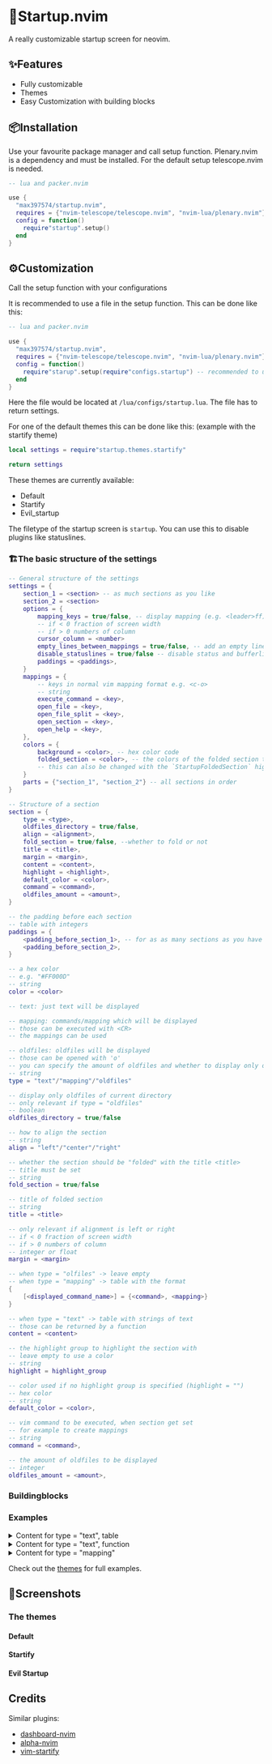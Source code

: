 # 🔧Startup.nvim

A really customizable startup screen for neovim.

✨Features
--------

* Fully customizable
* Themes
* Easy Customization with building blocks

📦Installation
------------
Use your favourite package manager and call setup function.
Plenary.nvim is a dependency and must be installed.
For the default setup telescope.nvim is needed.
```lua
-- lua and packer.nvim

use {
  "max397574/startup.nvim",
  requires = {"nvim-telescope/telescope.nvim", "nvim-lua/plenary.nvim"},
  config = function()
    require"startup".setup()
  end
}
```

⚙️Customization
-------------
<!-- NOTE: -->
<!-- ???See wiki -->

Call the setup function with your configurations

It is recommended to use a file in the setup function. This can be done like this:

```lua
-- lua and packer.nvim

use {
  "max397574/startup.nvim",
  requires = {"nvim-telescope/telescope.nvim", "nvim-lua/plenary.nvim"},
  config = function()
    require"starup".setup(require"configs.startup") -- recommended to use a file for this
  end
}
```

Here the file would be located at `/lua/configs/startup.lua`.
The file has to return settings.

For one of the default themes this can be done like this: (example with the startify theme)

```lua
local settings = require"startup.themes.startify"

return settings
```
<!-- NOTE: update this -->
These themes are currently available:

* Default
* Startify
* Evil_startup

The filetype of the startup screen is `startup`.
You can use this to disable plugins like statuslines.

### 🏗️The basic structure of the settings

```lua
-- General structure of the settings
settings = {
    section_1 = <section> -- as much sections as you like
    section_2 = <section>
    options = {
        mapping_keys = true/false, -- display mapping (e.g. <leader>ff)
        -- if < 0 fraction of screen width
        -- if > 0 numbers of column
        cursor_column = <number>
        empty_lines_between_mappings = true/false, -- add an empty line between mapping/commands
        disable_statuslines = true/false -- disable status and bufferlines
        paddings = <paddings>,
    }
    mappings = {
        -- keys in normal vim mapping format e.g. <c-o>
        -- string
        execute_command = <key>,
        open_file = <key>,
        open_file_split = <key>,
        open_section = <key>,
        open_help = <key>,
    },
    colors = {
        background = <color>, -- hex color code
        folded_section = <color>, -- the colors of the folded section titles
        -- this can also be changed with the `StartupFoldedSection` highlight group
    }
    parts = {"section_1", "section_2"} -- all sections in order
}

-- Structure of a section
section = {
    type = <type>,
    oldfiles_directory = true/false,
    align = <alignment>,
    fold_section = true/false, --whether to fold or not
    title = <title>,
    margin = <margin>,
    content = <content>,
    highlight = <highlight>,
    default_color = <color>,
    command = <command>,
    oldfiles_amount = <amount>,
}

-- the padding before each section
-- table with integers
paddings = {
    <padding_before_section_1>, -- for as as many sections as you have
    <padding_before_section_2>,
}

-- a hex color
-- e.g. "#FF000D"
-- string
color = <color>

-- text: just text will be displayed

-- mapping: commands/mapping which will be displayed
-- those can be executed with <CR>
-- the mappings can be used

-- oldfiles: oldfiles will be displayed
-- those can be opened with 'o'
-- you can specify the amount of oldfiles and whether to display only one from the current directory
-- string
type = "text"/"mapping"/"oldfiles"

-- display only oldfiles of current directory
-- only relevant if type = "oldfiles"
-- boolean
oldfiles_directory = true/false

-- how to align the section
-- string
align = "left"/"center"/"right"

-- whether the section should be "folded" with the title <title>
-- title must be set
-- string
fold_section = true/false

-- title of folded section
-- string
title = <title>

-- only relevant if alignment is left or right
-- if < 0 fraction of screen width
-- if > 0 numbers of column
-- integer or float
margin = <margin>

-- when type = "olfiles" -> leave empty
-- when type = "mapping" -> table with the format
{
    [<displayed_command_name>] = {<command>, <mapping>}
}

-- when type = "text" -> table with strings of text
-- those can be returned by a function
content = <content>

-- the highlight group to highlight the section with
-- leave empty to use a color
-- string
highlight = highlight_group

-- color used if no highlight group is specified (highlight = "")
-- hex color
-- string
default_color = <color>,

-- vim command to be executed, when section get set
-- for example to create mappings
-- string
command = <command>,

-- the amount of oldfiles to be displayed
-- integer
oldfiles_amount = <amount>,
```

### Buildingblocks
<!-- TODO: -->

### Examples
<details>
<summary>
Content for type = "text", table
</summary>
<p>

```lua
content = {
    "This is:",
    "Startup.nvim",
    "by max397574"
}
```

</p>
</details>
<details>
<summary>
Content for type = "text", function
</summary>
<p>

```lua
content = function()
    local clock = " " .. os.date "%H:%M"
    local date = " " .. os.date "%d-%m-%y"
    return {clock,date}
end
```

With a separate function:

```lua
local function time()
    local clock = " " .. os.date "%H:%M"
    local date = " " .. os.date "%d-%m-%y"
    return {clock,date}
end

setting = {
    ...
    content = time()
    ...
}
```

</p>
</details>

<details>
<summary>
Content for type = "mapping"
</summary>
<p>

```lua
content = {
  [" Find File"] = { "Telescope find_files", "<leader>ff" },
  [" Find Word"] = { "Telescope live_grep", "<leader>lg" },
  [" Recent Files"] = { "Telescope oldfiles", "<leader>of" },
  [" File Browser"] = { "Telescope file_browser", "<leader>fb" },
  [" Colorschemes"] = { "Telescope colorscheme", "<leader>cs" },
  [" New File"] = { "lua require'startup'.new_file()", "<leader>nf" },
},
```

</p>
</details>

Check out the [themes](https://github.com/max397574/startup.nvim/tree/dev/lua/startup/themes) for full examples.

👀Screenshots
---------------

### The themes

#### Default

#### Startify

#### Evil Startup

Credits
-------
Similar plugins:
* [dashboard-nvim](https://github.com/glepnir/dashboard-nvim)
* [alpha-nvim](https://github.com/goolord/alpha-nvim)
* [vim-startify](https://github.com/mhinz/vim-startify)
